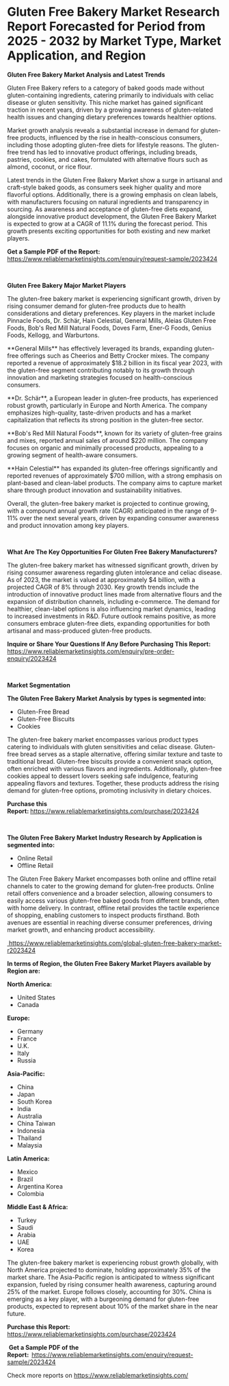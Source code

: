 <p><h1>Gluten Free Bakery Market Research Report Forecasted for Period from 2025 -  2032 by Market Type, Market Application, and Region</h1></p><p><strong>Gluten Free Bakery Market Analysis and Latest Trends</strong></p>
<p><p>Gluten Free Bakery refers to a category of baked goods made without gluten-containing ingredients, catering primarily to individuals with celiac disease or gluten sensitivity. This niche market has gained significant traction in recent years, driven by a growing awareness of gluten-related health issues and changing dietary preferences towards healthier options.</p><p>Market growth analysis reveals a substantial increase in demand for gluten-free products, influenced by the rise in health-conscious consumers, including those adopting gluten-free diets for lifestyle reasons. The gluten-free trend has led to innovative product offerings, including breads, pastries, cookies, and cakes, formulated with alternative flours such as almond, coconut, or rice flour.</p><p>Latest trends in the Gluten Free Bakery Market show a surge in artisanal and craft-style baked goods, as consumers seek higher quality and more flavorful options. Additionally, there is a growing emphasis on clean labels, with manufacturers focusing on natural ingredients and transparency in sourcing. As awareness and acceptance of gluten-free diets expand, alongside innovative product development, the Gluten Free Bakery Market is expected to grow at a CAGR of 11.1% during the forecast period. This growth presents exciting opportunities for both existing and new market players.</p></p>
<p><strong>Get a Sample PDF of the Report:&nbsp;</strong> <a href="https://www.reliablemarketinsights.com/enquiry/request-sample/2023424?utm_campaign=2802&utm_medium=2&utm_source=Github&utm_content=ia&utm_term=07042025&utm_id=gluten-free-bakery">https://www.reliablemarketinsights.com/enquiry/request-sample/2023424</a></p>
<p>&nbsp;</p>
<p><strong>Gluten Free Bakery Major Market Players</strong></p>
<p><p>The gluten-free bakery market is experiencing significant growth, driven by rising consumer demand for gluten-free products due to health considerations and dietary preferences. Key players in the market include Pinnacle Foods, Dr. Schär, Hain Celestial, General Mills, Aleias Gluten Free Foods, Bob's Red Mill Natural Foods, Doves Farm, Ener-G Foods, Genius Foods, Kellogg, and Warburtons.</p><p>**General Mills** has effectively leveraged its brands, expanding gluten-free offerings such as Cheerios and Betty Crocker mixes. The company reported a revenue of approximately $18.2 billion in its fiscal year 2023, with the gluten-free segment contributing notably to its growth through innovation and marketing strategies focused on health-conscious consumers.</p><p>**Dr. Schär**, a European leader in gluten-free products, has experienced robust growth, particularly in Europe and North America. The company emphasizes high-quality, taste-driven products and has a market capitalization that reflects its strong position in the gluten-free sector.</p><p>**Bob's Red Mill Natural Foods**, known for its variety of gluten-free grains and mixes, reported annual sales of around $220 million. The company focuses on organic and minimally processed products, appealing to a growing segment of health-aware consumers.</p><p>**Hain Celestial** has expanded its gluten-free offerings significantly and reported revenues of approximately $700 million, with a strong emphasis on plant-based and clean-label products. The company aims to capture market share through product innovation and sustainability initiatives.</p><p>Overall, the gluten-free bakery market is projected to continue growing, with a compound annual growth rate (CAGR) anticipated in the range of 9-11% over the next several years, driven by expanding consumer awareness and product innovation among key players.</p></p>
<p>&nbsp;</p>
<p><strong>What Are The Key Opportunities For Gluten Free Bakery Manufacturers?</strong></p>
<p><p>The gluten-free bakery market has witnessed significant growth, driven by rising consumer awareness regarding gluten intolerance and celiac disease. As of 2023, the market is valued at approximately $4 billion, with a projected CAGR of 8% through 2030. Key growth trends include the introduction of innovative product lines made from alternative flours and the expansion of distribution channels, including e-commerce. The demand for healthier, clean-label options is also influencing market dynamics, leading to increased investments in R&D. Future outlook remains positive, as more consumers embrace gluten-free diets, expanding opportunities for both artisanal and mass-produced gluten-free products.</p></p>
<p><strong>Inquire or Share Your Questions If Any Before Purchasing This Report:</strong> <a href="https://www.reliablemarketinsights.com/enquiry/pre-order-enquiry/2023424?utm_campaign=2802&utm_medium=2&utm_source=Github&utm_content=ia&utm_term=07042025&utm_id=gluten-free-bakery">https://www.reliablemarketinsights.com/enquiry/pre-order-enquiry/2023424</a></p>
<p>&nbsp;</p>
<p><strong>Market Segmentation</strong></p>
<p><strong>The Gluten Free Bakery Market Analysis by types is segmented into:</strong></p>
<p><ul><li>Gluten-Free Bread</li><li>Gluten-Free Biscuits</li><li>Cookies</li></ul></p>
<p><p>The gluten-free bakery market encompasses various product types catering to individuals with gluten sensitivities and celiac disease. Gluten-free bread serves as a staple alternative, offering similar texture and taste to traditional bread. Gluten-free biscuits provide a convenient snack option, often enriched with various flavors and ingredients. Additionally, gluten-free cookies appeal to dessert lovers seeking safe indulgence, featuring appealing flavors and textures. Together, these products address the rising demand for gluten-free options, promoting inclusivity in dietary choices.</p></p>
<p><strong>Purchase this Report:&nbsp;</strong><a href="https://www.reliablemarketinsights.com/purchase/2023424?utm_campaign=2802&utm_medium=2&utm_source=Github&utm_content=ia&utm_term=07042025&utm_id=gluten-free-bakery">https://www.reliablemarketinsights.com/purchase/2023424</a></p>
<p>&nbsp;</p>
<p><strong>The Gluten Free Bakery Market Industry Research by Application is segmented into:</strong></p>
<p><ul><li>Online Retail</li><li>Offline Retail</li></ul></p>
<p><p>The Gluten Free Bakery Market encompasses both online and offline retail channels to cater to the growing demand for gluten-free products. Online retail offers convenience and a broader selection, allowing consumers to easily access various gluten-free baked goods from different brands, often with home delivery. In contrast, offline retail provides the tactile experience of shopping, enabling customers to inspect products firsthand. Both avenues are essential in reaching diverse consumer preferences, driving market growth, and enhancing product accessibility.</p></p>
<p><a href="https://www.reliablemarketinsights.com/global-gluten-free-bakery-market-r2023424?utm_campaign=2802&utm_medium=2&utm_source=Github&utm_content=ia&utm_term=07042025&utm_id=gluten-free-bakery">&nbsp;https://www.reliablemarketinsights.com/global-gluten-free-bakery-market-r2023424</a></p>
<p><strong>In terms of Region, the Gluten Free Bakery Market Players available by Region are:</strong></p>
<p>
    <p> <strong> North America: </strong>
        <ul>
            <li>United States</li>
            <li>Canada</li>
        </ul>
        </p> 
    <p> <strong> Europe: </strong>
        <ul>
            <li>Germany</li>
            <li>France</li>
            <li>U.K.</li>
            <li>Italy</li>
            <li>Russia</li>
        </ul>
        </p> 
    <p> <strong> Asia-Pacific: </strong>
        <ul>
            <li>China</li>
            <li>Japan</li>
            <li>South Korea</li>
            <li>India</li>
            <li>Australia</li>
            <li>China Taiwan</li>
            <li>Indonesia</li>
            <li>Thailand</li>
            <li>Malaysia</li>
        </ul>
        </p> 
    <p> <strong> Latin America: </strong>
        <ul>
            <li>Mexico</li>
            <li>Brazil</li>
            <li>Argentina Korea</li>
            <li>Colombia</li>
        </ul>
        </p> 
    <p> <strong> Middle East & Africa: </strong>
        <ul>
            <li>Turkey</li>
            <li>Saudi</li>
            <li>Arabia</li>
            <li>UAE</li>
            <li>Korea</li>
        </ul>
    </p>
    </p>
<p><p>The gluten-free bakery market is experiencing robust growth globally, with North America projected to dominate, holding approximately 35% of the market share. The Asia-Pacific region is anticipated to witness significant expansion, fueled by rising consumer health awareness, capturing around 25% of the market. Europe follows closely, accounting for 30%. China is emerging as a key player, with a burgeoning demand for gluten-free products, expected to represent about 10% of the market share in the near future.</p></p>
<p><strong>Purchase this Report: </strong><a href="https://www.reliablemarketinsights.com/purchase/2023424?utm_campaign=2802&utm_medium=2&utm_source=Github&utm_content=ia&utm_term=07042025&utm_id=gluten-free-bakery">https://www.reliablemarketinsights.com/purchase/2023424</a></p>
<p>&nbsp;<strong>Get a Sample PDF of the Report:&nbsp;&nbsp;</strong><a href="https://www.reliablemarketinsights.com/enquiry/request-sample/2023424?utm_campaign=2802&utm_medium=2&utm_source=Github&utm_content=ia&utm_term=07042025&utm_id=gluten-free-bakery">https://www.reliablemarketinsights.com/enquiry/request-sample/2023424</a></p>
<p><strong></strong></p>
<p>Check more reports on <a href="https://www.reliablemarketinsights.com/?utm_campaign=2802&utm_medium=2&utm_source=Github&utm_content=ia&utm_term=07042025&utm_id=gluten-free-bakery">https://www.reliablemarketinsights.com/</a></p>